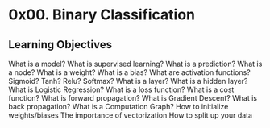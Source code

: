 # 0x00. Binary Classification

## Learning Objectives

What is a model?
What is supervised learning?
What is a prediction?
What is a node?
What is a weight?
What is a bias?
What are activation functions?
Sigmoid?
Tanh?
Relu?
Softmax?
What is a layer?
What is a hidden layer?
What is Logistic Regression?
What is a loss function?
What is a cost function?
What is forward propagation?
What is Gradient Descent?
What is back propagation?
What is a Computation Graph?
How to initialize weights/biases
The importance of vectorization
How to split up your data



